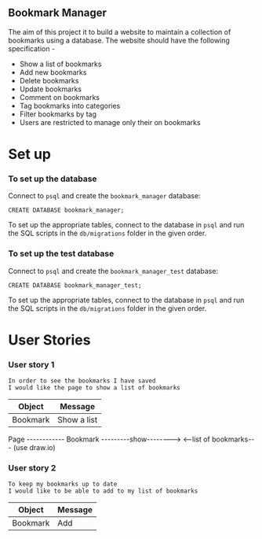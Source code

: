 ## Bookmark Manager
The aim of this project it to build a website to maintain a collection of bookmarks using a database.
The website should have the following specification -
- Show a list of bookmarks
- Add new bookmarks  
- Delete bookmarks
- Update bookmarks
- Comment on bookmarks
- Tag bookmarks into categories
- Filter bookmarks by tag
- Users are restricted to manage only their on bookmarks

# Set up

### To set up the database

Connect to `psql` and create the `bookmark_manager` database:

```
CREATE DATABASE bookmark_manager;
```

To set up the appropriate tables, connect to the database in `psql` and run the SQL scripts in the `db/migrations` folder in the given order.

### To set up the test database

Connect to `psql` and create the `bookmark_manager_test` database:

```
CREATE DATABASE bookmark_manager_test;
```

To set up the appropriate tables, connect to the database in `psql` and run the SQL scripts in the `db/migrations` folder in the given order.

# User Stories

### User story 1
```
In order to see the bookmarks I have saved
I would like the page to show a list of bookmarks
```

Object | Message
-|-
Bookmark | Show a list

Page ------------ Bookmark
---------show-------->
<--list of bookmarks---
(use draw.io)

### User story 2
```
To keep my bookmarks up to date
I would like to be able to add to my list of bookmarks
```

Object | Message
-|-
Bookmark | Add
